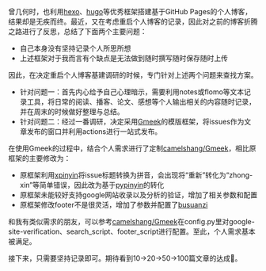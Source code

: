曾几何时，也利用[hexo](https://github.com/hexojs/hexo)、[hugo](https://github.com/gohugoio/hugo)等优秀框架搭建基于GitHub Pages的个人博客，结果却是无疾而终。最近，又在考虑重启个人博客的记录，因此对之前的博客折腾之路进行了反思，总结了下面两个主要问题：
- 自己本身没有坚持记录个人所思所想
- 上述框架对于我而言有个缺点是无法做到随时撰写随时保存随时上传

因此，在决定重启个人博客基建调研的时候，专门针对上述两个问题来查找方案。
- 针对问题一：首先内心给予自己心理暗示，需要利用notes或flomo等文本记录工具，将日常的阅读、播客、论文、感想等个人输出相关的内容随时记录，并在周末的时候做好整理与总结。
- 针对问题二：经过一番调研，决定采用[Gmeek](https://github.com/Meekdai/Gmeek)的模版框架，将issues作为文章发布的窗口并利用actions进行一站式发布。

在使用Gmeek的过程中，结合个人需求进行了定制[camelshang/Gmeek](https://github.com/camelshang/Gmeek)，相比原框架的主要修改为：
- 原框架利用[xpinyin](https://github.com/lxneng/xpinyin)将issue标题转换为拼音，会出现将“重新”转化为“zhong-xin”等简单错误，因此改为基于[pypinyin](https://github.com/mozillazg/python-pinyin)的转化
- 原框架未能较好支持google网站收录以及分析的验证，增加了相关参数和配置
- 原框架修改footer不是很灵活，增加了参数并配置了[busuanzi](https://www.bing.com/search?q=busuanzi&qs=n&form=QBRE&=%25eManage%20Your%20Search%20History%25E&sp=-1&lq=0&pq=busuanzi&sc=10-8&sk=&cvid=A2400E00E5F04FF2BDA87CCC5ACCF61E&ghsh=0&ghacc=0&ghpl=)

和我有类似需求的朋友，可以参考[camelshang/Gmeek](https://github.com/camelshang/Gmeek)在config.py里对google-site-verification、search_script、footer_script进行配置。至此，个人需求基本被满足。

接下来，只需要坚持记录即可。期待看到10->20->50->100篇文章的达成👏。